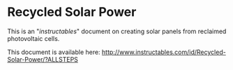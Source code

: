 Recycled Solar Power
====================

This is an "*instructables*" document on creating solar panels from reclaimed photovoltaic cells.

This document is available here:
http://www.instructables.com/id/Recycled-Solar-Power/?ALLSTEPS
